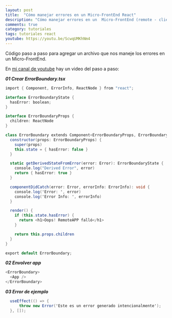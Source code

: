 ```yaml
---
layout: post
title:  "Cómo manejar errores en un Micro-FrontEnd React"
description: "Cómo manejar errores en un  Micro-FrontEnd (remote - cliente)"
comments: true
category: tutoriales
tags: tutoriales react
youtube: https://youtu.be/ScwqUMKhNm4
---
```

Código paso a paso para agregar un archivo que nos maneje los errores en un Micro-FrontEnd.

En <a target="_blank" href="{{ page.youtube }}">mi canal de youtube</a> hay un video del paso a paso:
 
***01 Crear ErrorBoundary.tsx***
```csharp
import { Component, ErrorInfo, ReactNode } from "react";

interface ErrorBoundaryState {
  hasError: boolean;
}

interface ErrorBoundaryProps {
  children: ReactNode
}

class ErrorBoundary extends Component<ErrorBoundaryProps, ErrorBoundaryState> {
  constructor(props: ErrorBoundaryProps) {
    super(props)
    this.state = { hasError: false }
  }

  static getDerivedStateFromError(error: Error): ErrorBoundaryState {
    console.log("Derived Error", error)
    return { hasError: true }
  }

  componentDidCatch(error: Error, errorInfo: ErrorInfo): void {
    console.log('Error: ', error)
    console.log('Error Info: ', errorInfo)
  }

  render() {
    if (this.state.hasError) {
      return <h1>Oops! RemoteAPP falló</h1>
    }

    return this.props.children
  }
}

export default ErrorBoundary;
```

***02 Envolver app***
```csharp
<ErrorBoundary>
  <App />
</ErrorBoundary>
```

***03 Error de ejemplo***
```csharp
  useEffect(() => {
      throw new Error('Este es un error generado intencionalmente');
  }, []);
```
